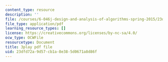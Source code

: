 ```yaml
---
content_type: resource
description: ''
file: /courses/6-046j-design-and-analysis-of-algorithms-spring-2015/23dfd72a9d57cb1a8e385d0671a8d86f_KqqOXndnvic.pdf
file_type: application/pdf
learning_resource_types: []
license: https://creativecommons.org/licenses/by-nc-sa/4.0/
ocw_type: OCWFile
resourcetype: Document
title: 3play pdf file
uid: 23dfd72a-9d57-cb1a-8e38-5d0671a8d86f
---
```

